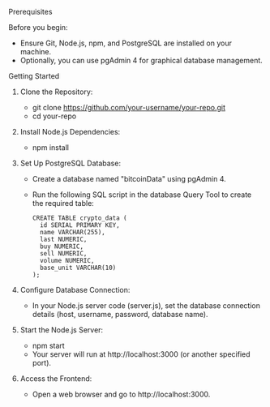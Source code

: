 Prerequisites

Before you begin:

- Ensure Git, Node.js, npm, and PostgreSQL are installed on your machine.
- Optionally, you can use pgAdmin 4 for graphical database management.

Getting Started

1. Clone the Repository:
   - git clone https://github.com/your-username/your-repo.git
   - cd your-repo

2. Install Node.js Dependencies:
   - npm install

3. Set Up PostgreSQL Database:

   - Create a database named "bitcoinData" using pgAdmin 4.
   - Run the following SQL script in the database Query Tool to create the required table:

     ```
     CREATE TABLE crypto_data (
       id SERIAL PRIMARY KEY,
       name VARCHAR(255),
       last NUMERIC,
       buy NUMERIC,
       sell NUMERIC,
       volume NUMERIC,
       base_unit VARCHAR(10)
     );
     ```

4. Configure Database Connection:
   - In your Node.js server code (server.js), set the database connection details (host, username, password, database name).

5. Start the Node.js Server:
   - npm start
   - Your server will run at http://localhost:3000 (or another specified port).

6. Access the Frontend:
   - Open a web browser and go to http://localhost:3000.
